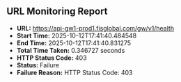 ## URL Monitoring Report

- **URL:** https://api-gw1-prod1.fisglobal.com/gw/v1/health
- **Start Time:** 2025-10-12T17:41:40.484548
- **End Time:** 2025-10-12T17:41:40.831275
- **Total Time Taken:** 0.346727 seconds
- **HTTP Status Code:** 403
- **Status:** Failure
- **Failure Reason:** HTTP Status Code: 403
